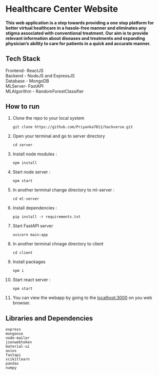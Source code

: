 # Healthcare Center Website
#### This web application is a step towards providing a one stop platform for better virtual healthcare in a hassle-free manner and eliminates any stigma associated with conventional treatment. Our aim is to provide relevant information about diseases and treatments and expanding physician’s ability to care for patients in a quick and accurate manner.

## Tech Stack
Frontend- ReactJS <br>
Backend - NodeJS and ExpressJS <br>
Database - MongoDB <br>
MLServer- FastAPI <br>
MLAlgorithm - RandomForestClassifier <br>

## How to run 
1. Clone the repo to your local system

    ```git clone https://github.com/Priyanka7011/hackverse.git ```
2. Open your terminal and go to server directory

    ``` cd server ```
3. Install node modules : 
    
    ```npm install ``` 
    
   
4. Start node server : 
    
    ```npm start ```

5. In another terminal change directory to ml-server : 
    
    ```cd ml-server```

6. Install dependencies :

    ``` pip install -r requirements.txt ``` 
7. Start FastAPI server

    ```uvicorn main:app```
8. In another terminal chnage directory to client

    ```cd client ```

9. Install packages

    ```npm i```
10. Start react server :
 
    ```npm start```
11. You can view the webapp by going to the [localhost:3000](http://127.0.0.1:3000/) on you web browser.

## Libraries and Dependencies
```react
express 
mongoose
node-mailer
jsonwebtoken
material-ui
axios
fastapi
scikitlearn
pandas
numpy
```
